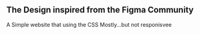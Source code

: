 ## The Design inspired from the Figma Community <br/>
A Simple website that using the CSS Mostly...but not responisvee
